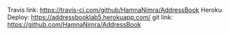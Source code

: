 Travis link: https://travis-ci.com/github/HamnaNimra/AddressBook
Heroku Deploy: https://addressbooklab5.herokuapp.com/
git link: https://github.com/HamnaNimra/AddressBook